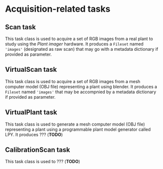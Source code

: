 Acquisition-related tasks
===

## Scan task
This task class is used to acquire a set of RGB images from a real plant to study using the *Plant imager* hardware.
It produces a `Fileset` named `'images'` (designated as raw scan) that may go with a metadata dictionary if provided as parameter.

## VirtualScan task
This task class is used to acquire a set of RGB images from a mesh computer model (OBJ file) representing a plant using blender.
It produces a `Fileset` named `'images'` that may be accompnied by a metadata dictionary if provided as parameter.

## VirtualPlant task
This task class is used to generate a mesh computer model (OBJ file) representing a plant using a programmable plant model generator called LPY.
It produces ??? (**TODO**)

## CalibrationScan task
This task class is used to ??? (**TODO**)
